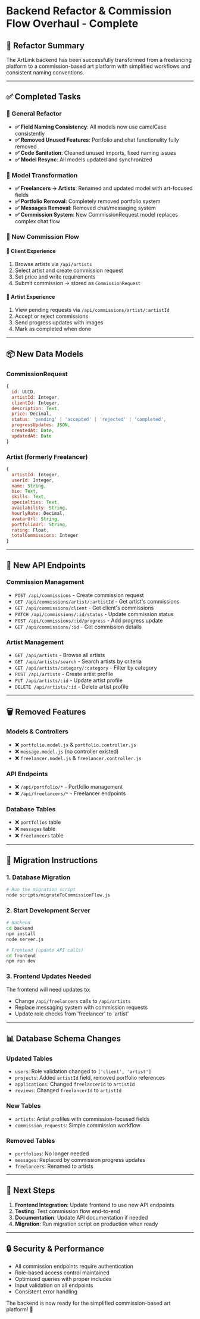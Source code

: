 # Backend Refactor & Commission Flow Overhaul - Complete

## 🎉 Refactor Summary

The ArtLink backend has been successfully transformed from a freelancing platform to a commission-based art platform with simplified workflows and consistent naming conventions.

---

## ✅ Completed Tasks

### 🧹 General Refactor
- **✅ Field Naming Consistency**: All models now use camelCase consistently
- **✅ Removed Unused Features**: Portfolio and chat functionality fully removed
- **✅ Code Sanitation**: Cleaned unused imports, fixed naming issues
- **✅ Model Resync**: All models updated and synchronized

### 🔄 Model Transformation
- **✅ Freelancers → Artists**: Renamed and updated model with art-focused fields
- **✅ Portfolio Removal**: Completely removed portfolio system
- **✅ Messages Removal**: Removed chat/messaging system
- **✅ Commission System**: New CommissionRequest model replaces complex chat flow

### 💼 New Commission Flow

#### 👤 Client Experience
1. Browse artists via `/api/artists`
2. Select artist and create commission request
3. Set price and write requirements
4. Submit commission → stored as `CommissionRequest`

#### 🎨 Artist Experience  
1. View pending requests via `/api/commissions/artist/:artistId`
2. Accept or reject commissions
3. Send progress updates with images
4. Mark as completed when done

---

## 📦 New Data Models

### CommissionRequest
```javascript
{
  id: UUID,
  artistId: Integer,
  clientId: Integer, 
  description: Text,
  price: Decimal,
  status: 'pending' | 'accepted' | 'rejected' | 'completed',
  progressUpdates: JSON,
  createdAt: Date,
  updatedAt: Date
}
```

### Artist (formerly Freelancer)
```javascript
{
  artistId: Integer,
  userId: Integer,
  name: String,
  bio: Text,
  skills: Text,
  specialties: Text,
  availability: String,
  hourlyRate: Decimal,
  avatarUrl: String,
  portfolioUrl: String,
  rating: Float,
  totalCommissions: Integer
}
```

---

## 🚀 New API Endpoints

### Commission Management
- `POST /api/commissions` - Create commission request
- `GET /api/commissions/artist/:artistId` - Get artist's commissions
- `GET /api/commissions/client` - Get client's commissions  
- `PATCH /api/commissions/:id/status` - Update commission status
- `POST /api/commissions/:id/progress` - Add progress update
- `GET /api/commissions/:id` - Get commission details

### Artist Management
- `GET /api/artists` - Browse all artists
- `GET /api/artists/search` - Search artists by criteria
- `GET /api/artists/category/:category` - Filter by category
- `POST /api/artists` - Create artist profile
- `PUT /api/artists/:id` - Update artist profile
- `DELETE /api/artists/:id` - Delete artist profile

---

## 🗑️ Removed Features

### Models & Controllers
- ❌ `portfolio.model.js` & `portfolio.controller.js`
- ❌ `message.model.js` (no controller existed)
- ❌ `freelancer.model.js` & `freelancer.controller.js`

### API Endpoints
- ❌ `/api/portfolio/*` - Portfolio management
- ❌ `/api/freelancers/*` - Freelancer endpoints

### Database Tables
- ❌ `portfolios` table
- ❌ `messages` table  
- ❌ `freelancers` table

---

## 🔧 Migration Instructions

### 1. Database Migration
```bash
# Run the migration script
node scripts/migrateToCommissionFlow.js
```

### 2. Start Development Server
```bash
# Backend
cd backend
npm install
node server.js

# Frontend (update API calls)
cd frontend  
npm run dev
```

### 3. Frontend Updates Needed
The frontend will need updates to:
- Change `/api/freelancers` calls to `/api/artists`
- Replace messaging system with commission requests
- Update role checks from 'freelancer' to 'artist'

---

## 📊 Database Schema Changes

### Updated Tables
- `users`: Role validation changed to `['client', 'artist']`
- `projects`: Added `artistId` field, removed portfolio references
- `applications`: Changed `freelancerId` to `artistId`
- `reviews`: Changed `freelancerId` to `artistId`

### New Tables
- `artists`: Artist profiles with commission-focused fields
- `commission_requests`: Simple commission workflow

### Removed Tables
- `portfolios`: No longer needed
- `messages`: Replaced by commission progress updates
- `freelancers`: Renamed to artists

---

## 🎯 Next Steps

1. **Frontend Integration**: Update frontend to use new API endpoints
2. **Testing**: Test commission flow end-to-end
3. **Documentation**: Update API documentation if needed
4. **Migration**: Run migration script on production when ready

---

## 🔒 Security & Performance

- All commission endpoints require authentication
- Role-based access control maintained
- Optimized queries with proper includes
- Input validation on all endpoints
- Consistent error handling

The backend is now ready for the simplified commission-based art platform! 🎨